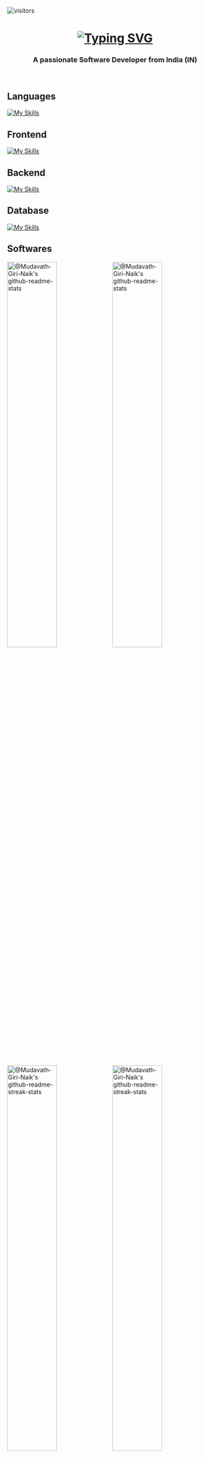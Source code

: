![visitors](https://visitor-badge.laobi.icu/badge?page_id=Mudavath-Giri-Naik.Mudavath-Giri-Naik)
<br/>
<h1 align="center">
    <a href="https://git.io/typing-svg"><img src="https://readme-typing-svg.herokuapp.com?font=Roman&weight=900&size=36&duration=2000&color=0A3CF7&center=true&vCenter=true&width=435&height=73&lines=Hi+there%F0%9F%91%8B;I'm+Giri+Naik" alt="Typing SVG" /></a>
<br/>
</h1>
<h3 align="center">A passionate Software Developer from India (IN)</h3>
<br/>
<h2>Languages</h2>

[![My Skills](https://skillicons.dev/icons?i=c,cpp,html,css,js,ts,py,java,bash)](https://skillicons.dev)
<br/>
<h2>Frontend</h2>

[![My Skills](https://skillicons.dev/icons?i=angular,react,bootstrap,vue,tailwind,materialui,jquery,vite,webpack,remix,nextjs,threejs)](https://skillicons.dev)
<br/>
<h2>Backend</h2>

[![My Skills](https://skillicons.dev/icons?i=nestjs,express,nodejs,npm,docker,django)](https://skillicons.dev)
<br/>
<h2>Database</h2>

[![My Skills](https://skillicons.dev/icons?i=)](https://skillicons.dev)
<h2>Softwares</h2>
<p align="center">

<!-- OLD github-readme-stats
<a href="https://github.com/Mudavath-Giri-Naik?tab=repositories"><img src="https://github-readme-stats.vercel.app/api?username=Mudavath-Giri-Naik&theme=gotham&show_icons=true&count_private=true&hide_border=true"  width="48%" alt="@Mudavath-Giri-Naik's github-readme-stats"/></a>
-->

<a href="https://github.com/Mudavath-Giri-Naik?tab=repositories#gh-dark-mode-only"><img src="https://github-readme-stats-one-bice.vercel.app/api?username=Mudavath-Giri-Naik&theme=gotham&show_icons=true&count_private=true&hide_border=true&role=OWNER,ORGANIZATION_MEMBER,COLLABORATOR"  width="48%" alt="@Mudavath-Giri-Naik's github-readme-stats"/></a>
<a href="https://github.com/Mudavath-Giri-Naik?tab=repositories#gh-light-mode-only"><img src="https://github-readme-stats-one-bice.vercel.app/api?username=Mudavath-Giri-Naik&theme=default&show_icons=true&count_private=true&hide_border=true&role=OWNER,ORGANIZATION_MEMBER,COLLABORATOR"  width="48%" alt="@Mudavath-Giri-Naik's github-readme-stats"/></a>
<a href="https://github.com/Mudavath-Giri-Naik?tab=stars#gh-dark-mode-only"><img src="https://github-readme-streak-stats.herokuapp.com?user=Mudavath-Giri-Naik&theme=gotham&hide_border=true&date_format=M%20j%5B%2C%20Y%5D"  width="48%" alt="@Mudavath-Giri-Naik's github-readme-streak-stats"/></a>
<a href="https://github.com/Mudavath-Giri-Naik?tab=stars#gh-light-mode-only"><img src="https://github-readme-streak-stats.herokuapp.com?user=Mudavath-Giri-Naik&theme=transparent&hide_border=true&date_format=M%20j%5B%2C%20Y%5D"  width="48%" alt="@Mudavath-Giri-Naik's github-readme-streak-stats"/></a>

</p>
